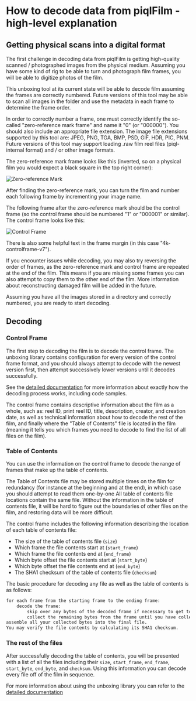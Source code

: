 # How to decode data from piqlFilm - high-level explanation

## Getting physical scans into a digital format

The first challenge in decoding data from piqlFilm is getting high-quality
scanned / photographed images from the physical medium. Assuming you have some
kind of rig to be able to turn and photograph film frames, you will be able to
digitize photos of the film.

This unboxing tool at its current state will be able to decode film assuming the
frames are correctly numbered. Future versions of this tool may be able to scan
all images in the folder and use the metadata in each frame to determine the
frame order.

In order to correctly number a frame, one must correctly identify the so-called
"zero-reference mark frame" and name it "0" (or "000000"). You should also
include an appropriate file extension. The image file extensions supported by
this tool are: JPEG, PNG, TGA, BMP, PSD, GIF, HDR, PIC, PNM. Future versions of
this tool may support loading .raw film reel files (piql-internal format) and /
or other image formats.

The zero-reference mark frame looks like this (inverted, so on a physical film
you would expect a black square in the top right corner):

![Zero-reference Mark](../dep/ivm_testdata/reel/png/000000.png)

After finding the zero-reference mark, you can turn the film and number each
following frame by incrementing your image name.

The following frame after the zero-reference mark should be the control frame
(so the control frame should be numbered "1" or "000001" or similar). The
control frame looks like this:

![Control Frame](../dep/ivm_testdata/reel/png/000001.png)

There is also some helpful text in the frame margin (in this case
"4k-controlframe-v7").

If you encounter issues while decoding, you may also try reversing the order of
frames, as the zero-reference mark and control frame are repeated at the end of
the film. This means if you are missing some frames you can also attempt to copy
them to the other end of the film. More information about reconstructing damaged
film will be added in the future.

Assuming you have all the images stored in a directory and correctly numbered,
you are ready to start decoding.

## Decoding

### Control Frame

The first step to decoding the film is to decode the control frame. The unboxing
library contains configuration for every version of the control frame format,
and you should always attempt to decode with the newest version first, then
attempt successively lower versions until it decodes successfully.

See the [detailed documentation](DETAILED.md) for more information about exactly
how the decoding process works, including code samples.

The control frame contains descriptive information about the film as a whole,
such as: reel ID, print reel ID, title, description, creator, and creation date,
as well as technical information about how to decode the rest of the film, and
finally where the "Table of Contents" file is located in the film (meaning it
tells you which frames you need to decode to find the list of all files on the
film).

### Table of Contents

You can use the information on the control frame to decode the range of frames
that make up the table of contents.

The Table of Contents file may be stored multiple times on the film for
redundancy (for instance at the beginning and at the end), in which case you
should attempt to read them one-by-one All table of contents file locations
contain the same file. Without the information in the table of contents file, it
will be hard to figure out the boundaries of other files on the film, and
restoring data will be more difficult.

The control frame includes the following information describing the location of
each table of contents file:

- The size of the table of contents file (`size`)
- Which frame the file contents start at (`start_frame`)
- Which frame the file contents end at (`end_frame`)
- Which byte offset the file contents start at (`start_byte`)
- Which byte offset the file contents end at (`end_byte`)
- The SHA1 checksum of the table of contents file (`checksum`)

The basic procedure for decoding any file as well as the table of contents is as
follows:

```txt
for each frame from the starting frame to the ending frame:
    decode the frame:
        skip over any bytes of the decoded frame if necessary to get to the `start_byte`
        collect the remaining bytes from the frame until you have collected all bytes up to the `size` of the table of contents (in total)
assemble all your collected bytes into the final file.
You may verify the file contents by calculating its SHA1 checksum.
```

### The rest of the files

After successfully decoding the table of contents, you will be presented with a
list of all the files including their `size`, `start_frame`, `end_frame`,
`start_byte`, `end_byte`, and `checksum`. Using this information you can decode
every file off of the film in sequence.

For more information about using the unboxing library you can refer to the
[detailed documentation](DETAILED.md)
